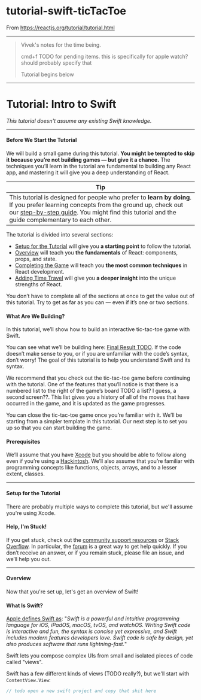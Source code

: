 # tutorial-swift-ticTacToe
From https://reactjs.org/tutorial/tutorial.html

<hr>

> Vivek's notes for the time being. 
> 
> cmd+f TODO for pending items. this is specifically for apple watch? should probably specify that
>
> Tutorial begins below

<hr>

# Tutorial: Intro to Swift

*This tutorial doesn't assume any existing Swift knowledge.*

<hr>

#### Before We Start the Tutorial

We will build a small game during this tutorial. 
**You might be tempted to skip it because you’re not building games — but give it a chance.** 
The techniques you’ll learn in the tutorial are fundamental to building any React app, and mastering it will give you a deep understanding of React.

| Tip |
|-----|
| This tutorial is designed for people who prefer to **learn by doing**. If you prefer learning concepts from the ground up, check out our [step-by-step guide](https://reactjs.org/docs/hello-world.html). You might find this tutorial and the guide complementary to each other.|

The tutorial is divided into several sections:
- [Setup for the Tutorial](#setup-for-the-tutorial) will give you **a starting point** to follow the tutorial.
- [Overview](#overview) will teach you **the fundamentals** of React: components, props, and state.
- [Completing the Game](#completing-the-game) will teach you **the most common techniques** in React development.
- [Adding Time Travel](#adding-time-travel) will give you **a deeper insight** into the unique strengths of React.

You don’t have to complete all of the sections at once to get the value out of this tutorial. Try to get as far as you can — even if it’s one or two sections.

#### What Are We Building?

In this tutorial, we’ll show how to build an interactive tic-tac-toe game with Swift.

You can see what we’ll be building here: [Final Result TODO](#). 
If the code doesn’t make sense to you, or if you are unfamiliar with the code’s syntax, don’t worry! 
The goal of this tutorial is to help you understand Swift and its syntax.

We recommend that you check out the tic-tac-toe game before continuing with the tutorial. 
One of the features that you’ll notice is that there is a numbered list to the right of the game’s board TODO a list? I guess, a second screen??. 
This list gives you a history of all of the moves that have occurred in the game, and it is updated as the game progresses.

You can close the tic-tac-toe game once you’re familiar with it. 
We’ll be starting from a simpler template in this tutorial. Our next step is to set you up so that you can start building the game.

#### Prerequisites

We’ll assume that you have [Xcode](https://developer.apple.com/xcode/) but you should be able to follow along even if you’re using a [Hackintosh](https://hackintosh.com/). 
We’ll also assume that you’re familiar with programming concepts like functions, objects, arrays, and to a lesser extent, classes.

<hr>

#### Setup for the Tutorial

There are probably multiple ways to complete this tutorial, but we'll assume you're using Xcode.

#### Help, I'm Stuck!

If you get stuck, check out the [community support resources](https://www.swift.org/community/)
or [Stack Overflow](https://stackoverflow.com/questions/tagged/swift).
In particular, the [forum](https://forums.swift.org/) is a great way to get help quickly. 
If you don’t receive an answer, or if you remain stuck, please file an issue, and we’ll help you out.

<hr>

#### Overview

Now that you're set up, let's get an overview of Swift!

#### What Is Swift?

[Apple defines Swift as](https://developer.apple.com/swift/): "*Swift is a powerful and intuitive programming language for iOS, iPadOS, macOS, tvOS, and watchOS. Writing Swift code is interactive and fun, the syntax is concise yet expressive, and Swift includes modern features developers love. Swift code is safe by design, yet also produces software that runs lightning-fast.*"

Swift lets you compose complex UIs from small and isolated pieces of code called "views".

Swift has a few different kinds of views (TODO really?), but we'll start with `ContentView.View`:

```Swift
// todo open a new swift project and copy that shit here

```




